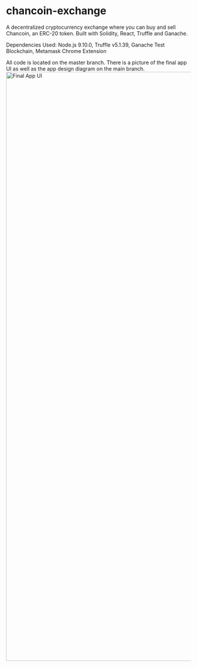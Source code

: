# chancoin-exchange
A decentralized cryptocurrency exchange where you can buy and sell Chancoin, an ERC-20 token. Built with Solidity, React, Truffle and Ganache. 


Dependencies Used:
Node.js 9.10.0,
Truffle v5.1.39,
Ganache Test Blockchain,
Metamask Chrome Extension

All code is located on the master branch. There is a picture of the final app UI as well as the app design diagram on the main branch. 
<img width="1601" alt="Final App UI" src="https://user-images.githubusercontent.com/44758075/160517818-9dc798ac-75e8-4942-bfae-eecfdab56b98.png">
